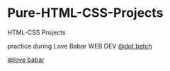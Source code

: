 # Pure-HTML-CSS-Projects
HTML-CSS Projects

practice during Love Babar WEB DEV [@dot batch](https://www.thecodehelp.in/course/web-development-bootcamp)


[@love babar](https://github.com/loveBabbar)

